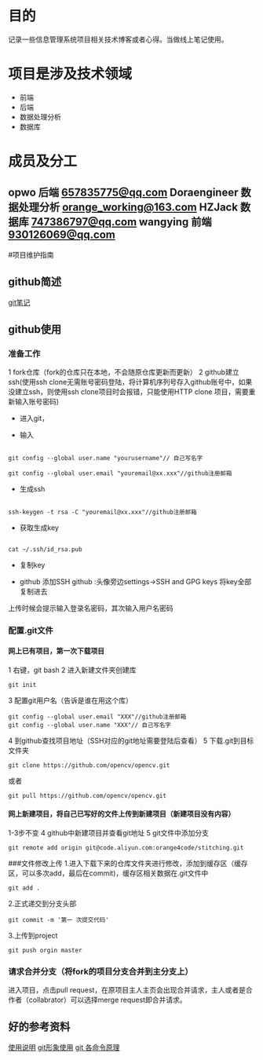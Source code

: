 # 目的
记录一些信息管理系统项目相关技术博客或者心得。当做线上笔记使用。

# 项目是涉及技术领域
* 前端
* 后端
* 数据处理分析
* 数据库

# 成员及分工
opwo 后端 657835775@qq.com
Doraengineer 数据处理分析 orange_working@163.com
HZJack 数据库 747386797@qq.com
wangying 前端 930126069@qq.com
----------
#项目维护指南
## github简述
[git笔记](https://blog.csdn.net/weixin_42641395/article/details/82429899)
## github使用
### 准备工作
1 fork仓库（fork的仓库只在本地，不会随原仓库更新而更新）
2 github建立ssh(使用ssh clone无需账号密码登陆，将计算机序列号存入github账号中，如果没建立ssh，则使用ssh clone项目时会报错，只能使用HTTP clone 项目，需要重新输入账号密码)
* 进入git，

* 输入  

```

git config --global user.name "yourusername"// 自己写名字

git config --global user.email "youremail@xx.xxx"//github注册邮箱

```

* 生成ssh

```

ssh-keygen -t rsa -C "youremail@xx.xxx"//github注册邮箱

```

* 获取生成key

```

cat ~/.ssh/id_rsa.pub

```

* 复制key

* github 添加SSH
github :头像旁边settings->SSH and GPG keys 将key全部复制进去

上传时候会提示输入登录名密码，其次输入用户名密码


### 配置.git文件 
#### 网上已有项目，第一次下载项目
1 右键，git bash
2 进入新建文件夹创建库

```
git init
```

3 配置git用户名（告诉是谁在用这个库）
```
git config --global user.email "XXX"//github注册邮箱
git config --global user.name "XXX"// 自己写名字
```

4 到github查找项目地址（SSH对应的git地址需要登陆后查看）
5 下载.git到目标文件夹
```
git clone https://github.com/opencv/opencv.git
```
或者
```
git pull https://github.com/opencv/opencv.git
```
#### 网上新建项目，将自己已写好的文件上传到新建项目（新建项目没有内容）
1-3步不变
4 github中新建项目并查看git地址
5 git文件中添加分支
```
git remote add origin git@code.aliyun.com:orange4code/stitching.git
```
###文件修改上传
1.进入下载下来的仓库文件夹进行修改，添加到缓存区（缓存区，可以多次add，最后在commit)，缓存区相关数据在.git文件中
```
git add .
```
2.正式递交到分支头部
```
git commit -m '第一 次提交代码'
```
3.上传到project
```
git push orgin master
```
### 请求合并分支（将fork的项目分支合并到主分支上）
进入项目，点击pull request，在原项目主人主页会出现合并请求，主人或者是合作者（collabrator）可以选择merge request即合并请求。

## 好的参考资料
[使用说明](http://blog.csdn.net/dark00800/article/details/54571859)
[git形象使用](http://rogerdudler.github.io/git-guide/index.zh.html)
[git 各命令原理](https://my.oschina.net/xdev/blog/114383)


